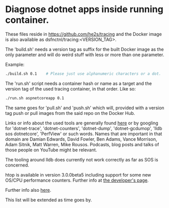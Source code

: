 # Diagnose dotnet apps inside running container.

These files reside in https://github.com/he2s/tracing and the Docker image is also available as dsfnctnl/tracing:<VERSION_TAG>.

The 'build.sh' needs a version tag as suffix for the built Docker image as the only parameter and will do weird stuff with less or more than one parameter.

Example:

```bash
./build.sh 0.1    # Please just use alphanumeric characters or a dot.
```

The 'run.sh' script needs a container hash or name as a target and the version tag of the used tracing container, in that order. Like so:

```bash
./run.sh aspnetcoreapp 0.1
```

The same goes for 'pull.sh' and 'push.sh' which will, provided with a version tag push or pull images from the said repo on the Docker Hub.

Links or info about the used tools are generally found [here](https://docs.microsoft.com/en-us/dotnet/core/diagnostics) or by googling for 'dotnet-trace', 'dotnet-counters', 'dotnet-dump', 'dotnet-gcdumop', 'lldb sos dotnetcore', 'PerfView' or such words. Names that are important in that domain are Damian Edwards, David Fowler, Ben Adams, Vance Morrison, Adam Sitnik, Matt Warren, Mike Rousos. Podcasts, blog posts and talks of those people on YouTube might be relevant.

The tooling around lldb does currently not work correctly as far as SOS is concerned.

htop is available in version 3.0.0beta5 including support for some new OS/CPU performance counters. Further info at [the developer's page](https://hisham.hm/htop/).

Further info also [here](https://docs.microsoft.com/en-us/dotnet/core/diagnostics/debug-memory-leak).

This list will be extended as time goes by.
